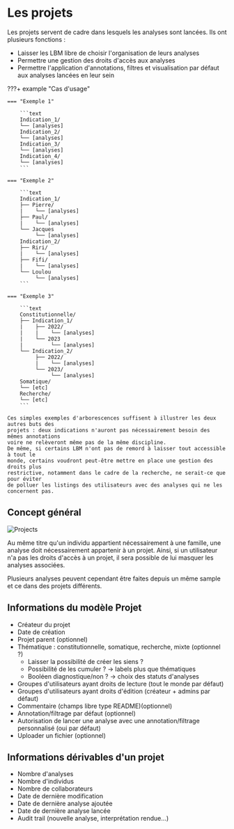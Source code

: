 # Les projets

Les projets servent de cadre dans lesquels les analyses sont lancées. Ils ont plusieurs
fonctions :

- Laisser les LBM libre de choisir l'organisation de leurs analyses
- Permettre une gestion des droits d'accès aux analyses
- Permettre l'application d'annotations, filtres et visualisation par défaut aux
  analyses lancées en leur sein

???+ example "Cas d'usage" 

    === "Exemple 1"

        ```text
        Indication_1/
        └── [analyses]
        Indication_2/
        └── [analyses]
        Indication_3/
        └── [analyses]
        Indication_4/
        └── [analyses]
        ```

    === "Exemple 2"

        ```text
        Indication_1/
        ├── Pierre/
        |    └── [analyses]
        ├── Paul/
        |    └── [analyses]
        └── Jacques
             └── [analyses]
        Indication_2/
        ├── Riri/
        |    └── [analyses]
        ├── Fifi/
        |    └── [analyses]
        └── Loulou
             └── [analyses]
        ```

    === "Exemple 3"

        ```text
        Constitutionnelle/
        ├── Indication_1/
        |    ├── 2022/
        |    |    └── [analyses]
        |    └── 2023
        |         └── [analyses]
        └── Indication_2/
             ├── 2022/
             |    └── [analyses]
             └── 2023/
                  └── [analyses]
        Somatique/
        └── [etc]
        Recherche/
        └── [etc]
        ```

    Ces simples exemples d'arborescences suffisent à illustrer les deux autres buts des
    projets : deux indications n'auront pas nécessairement besoin des mêmes annotations
    voire ne relèveront même pas de la même discipline.
    De même, si certains LBM n'ont pas de remord à laisser tout accessible à tout le
    monde, certains voudront peut-être mettre en place une gestion des droits plus
    restrictive, notamment dans le cadre de la recherche, ne serait-ce que pour éviter
    de polluer les listings des utilisateurs avec des analyses qui ne les
    concernent pas.

## Concept général

![Projects](/images/projects.png)

Au même titre qu'un individu appartient nécessairement à une famille, une analyse doit
nécessairement appartenir à un projet. Ainsi, si un utilisateur n'a pas les droits
d'accès à un projet, il sera possible de lui masquer les analyses associées.

Plusieurs analyses peuvent cependant être faites depuis un même sample et ce dans des
projets différents.

## Informations du modèle Projet

- Créateur du projet
- Date de création
- Projet parent (optionnel)
- Thématique : constitutionnelle, somatique, recherche, mixte (optionnel ?)
  - Laisser la possibilité de créer les siens ?
  - Possibilité de les cumuler ? → labels plus que thématiques
  - Booléen diagnostique/non ? → choix des statuts d'analyses
- Groupes d'utilisateurs ayant droits de lecture (tout le monde par défaut)
- Groupes d'utilisateurs ayant droits d'édition (créateur + admins par défaut)
- Commentaire (champs libre type README)(optionnel)
- Annotation/filtrage par défaut (optionnel)
- Autorisation de lancer une analyse avec une annotation/filtrage personnalisé (oui par
  défaut)
- Uploader un fichier (optionnel)

## Informations dérivables d'un projet

- Nombre d'analyses
- Nombre d'individus
- Nombre de collaborateurs
- Date de dernière modification
- Date de dernière analyse ajoutée
- Date de dernière analyse lancée
- Audit trail (nouvelle analyse, interprétation rendue…)
